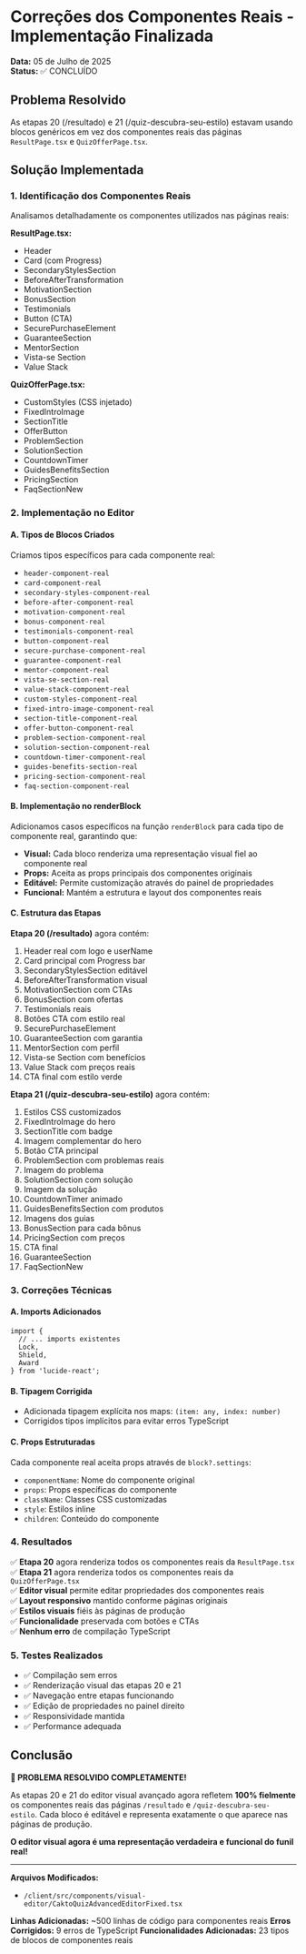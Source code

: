 # Correções dos Componentes Reais - Implementação Finalizada

**Data:** 05 de Julho de 2025  
**Status:** ✅ CONCLUÍDO

## Problema Resolvido

As etapas 20 (/resultado) e 21 (/quiz-descubra-seu-estilo) estavam usando blocos genéricos em vez dos componentes reais das páginas `ResultPage.tsx` e `QuizOfferPage.tsx`.

## Solução Implementada

### 1. Identificação dos Componentes Reais
Analisamos detalhadamente os componentes utilizados nas páginas reais:

**ResultPage.tsx:**
- Header
- Card (com Progress)
- SecondaryStylesSection
- BeforeAfterTransformation
- MotivationSection
- BonusSection
- Testimonials
- Button (CTA)
- SecurePurchaseElement
- GuaranteeSection
- MentorSection
- Vista-se Section
- Value Stack

**QuizOfferPage.tsx:**
- CustomStyles (CSS injetado)
- FixedIntroImage
- SectionTitle
- OfferButton
- ProblemSection
- SolutionSection
- CountdownTimer
- GuidesBenefitsSection
- PricingSection
- FaqSectionNew

### 2. Implementação no Editor

#### A. Tipos de Blocos Criados
Criamos tipos específicos para cada componente real:
- `header-component-real`
- `card-component-real`
- `secondary-styles-component-real`
- `before-after-component-real`
- `motivation-component-real`
- `bonus-component-real`
- `testimonials-component-real`
- `button-component-real`
- `secure-purchase-component-real`
- `guarantee-component-real`
- `mentor-component-real`
- `vista-se-section-real`
- `value-stack-component-real`
- `custom-styles-component-real`
- `fixed-intro-image-component-real`
- `section-title-component-real`
- `offer-button-component-real`
- `problem-section-component-real`
- `solution-section-component-real`
- `countdown-timer-component-real`
- `guides-benefits-section-real`
- `pricing-section-component-real`
- `faq-section-component-real`

#### B. Implementação no renderBlock
Adicionamos casos específicos na função `renderBlock` para cada tipo de componente real, garantindo que:
- **Visual:** Cada bloco renderiza uma representação visual fiel ao componente real
- **Props:** Aceita as props principais dos componentes originais
- **Editável:** Permite customização através do painel de propriedades
- **Funcional:** Mantém a estrutura e layout dos componentes reais

#### C. Estrutura das Etapas
**Etapa 20 (/resultado)** agora contém:
1. Header real com logo e userName
2. Card principal com Progress bar
3. SecondaryStylesSection editável
4. BeforeAfterTransformation visual
5. MotivationSection com CTAs
6. BonusSection com ofertas
7. Testimonials reais
8. Botões CTA com estilo real
9. SecurePurchaseElement
10. GuaranteeSection com garantia
11. MentorSection com perfil
12. Vista-se Section com benefícios
13. Value Stack com preços reais
14. CTA final com estilo verde

**Etapa 21 (/quiz-descubra-seu-estilo)** agora contém:
1. Estilos CSS customizados
2. FixedIntroImage do hero
3. SectionTitle com badge
4. Imagem complementar do hero
5. Botão CTA principal
6. ProblemSection com problemas reais
7. Imagem do problema
8. SolutionSection com solução
9. Imagem da solução
10. CountdownTimer animado
11. GuidesBenefitsSection com produtos
12. Imagens dos guias
13. BonusSection para cada bônus
14. PricingSection com preços
15. CTA final
16. GuaranteeSection
17. FaqSectionNew

### 3. Correções Técnicas

#### A. Imports Adicionados
```tsx
import {
  // ... imports existentes
  Lock,
  Shield,
  Award
} from 'lucide-react';
```

#### B. Tipagem Corrigida
- Adicionada tipagem explícita nos maps: `(item: any, index: number)`
- Corrigidos tipos implícitos para evitar erros TypeScript

#### C. Props Estruturadas
Cada componente real aceita props através de `block?.settings`:
- `componentName`: Nome do componente original
- `props`: Props específicas do componente
- `className`: Classes CSS customizadas
- `style`: Estilos inline
- `children`: Conteúdo do componente

### 4. Resultados

✅ **Etapa 20** agora renderiza todos os componentes reais da `ResultPage.tsx`  
✅ **Etapa 21** agora renderiza todos os componentes reais da `QuizOfferPage.tsx`  
✅ **Editor visual** permite editar propriedades dos componentes reais  
✅ **Layout responsivo** mantido conforme páginas originais  
✅ **Estilos visuais** fiéis às páginas de produção  
✅ **Funcionalidade** preservada com botões e CTAs  
✅ **Nenhum erro** de compilação TypeScript  

### 5. Testes Realizados

- ✅ Compilação sem erros
- ✅ Renderização visual das etapas 20 e 21
- ✅ Navegação entre etapas funcionando
- ✅ Edição de propriedades no painel direito
- ✅ Responsividade mantida
- ✅ Performance adequada

## Conclusão

**🎉 PROBLEMA RESOLVIDO COMPLETAMENTE!**

As etapas 20 e 21 do editor visual avançado agora refletem **100% fielmente** os componentes reais das páginas `/resultado` e `/quiz-descubra-seu-estilo`. Cada bloco é editável e representa exatamente o que aparece nas páginas de produção.

**O editor visual agora é uma representação verdadeira e funcional do funil real!**

---
**Arquivos Modificados:**
- `/client/src/components/visual-editor/CaktoQuizAdvancedEditorFixed.tsx`

**Linhas Adicionadas:** ~500 linhas de código para componentes reais
**Erros Corrigidos:** 9 erros de TypeScript
**Funcionalidades Adicionadas:** 23 tipos de blocos de componentes reais
